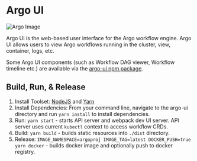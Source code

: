 # Argo UI

![Argo Image](https://github.com/argoproj/argo/blob/master/argo.png?raw=true)

Argo UI is the web-based user interface for the Argo workflow engine. Argo UI allows users to view Argo workflows running in the cluster, view, container, logs, etc.

Some Argo UI components (such as Workflow DAG viewer, Workflow timeline etc.) are available via the [argo-ui npm package](https://www.npmjs.com/package/argo-ui).

## Build, Run, & Release

1. Install Toolset: [NodeJS](https://nodejs.org/en/download/) and [Yarn](https://yarnpkg.com)
2. Install Dependencies: From your command line, navigate to the argo-ui directory and run `yarn install` to install dependencies.
3. Run: `yarn start` - starts API server and webpack dev UI server. API server uses current `kubectl` context to access workflow CRDs.
4. Build: `yarn build` - builds static resources into `./dist` directory.
5. Release: `IMAGE_NAMESPACE=argoproj IMAGE_TAG=latest DOCKER_PUSH=true yarn docker` - builds docker image and optionally push to docker registry.
